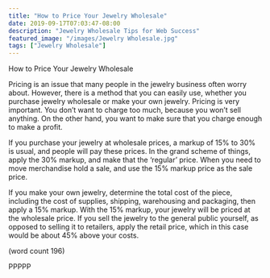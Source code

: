 ```yaml
---
title: "How to Price Your Jewelry Wholesale"
date: 2019-09-17T07:03:47-08:00
description: "Jewelry Wholesale Tips for Web Success"
featured_image: "/images/Jewelry Wholesale.jpg"
tags: ["Jewelry Wholesale"]
---
```


How to Price Your Jewelry Wholesale

Pricing is an issue that many people in the jewelry 
business often worry about. However, there is a 
method that you can easily use, whether you 
purchase jewelry wholesale or make your own
jewelry. Pricing is very important. You don’t want 
to charge too much, because you won’t sell 
anything. On the other hand, you want to make 
sure that you charge enough to make a profit.

If you purchase your jewelry at wholesale prices, a 
markup of 15% to 30% is usual, and people will pay 
these prices. In the grand scheme of things, apply 
the 30% markup, and make that the ‘regular’ price. 
When you need to move merchandise hold a sale, 
and use the 15% markup price as the sale price. 

If you make your own jewelry, determine the total 
cost of the piece, including the cost of supplies, 
shipping, warehousing and packaging, then apply a 
15% markup. With the 15% markup, your jewelry 
will be priced at the wholesale price. If you sell the 
jewelry to the general public yourself, as opposed 
to selling it to retailers, apply the retail price, which 
in this case would be about 45% above your costs. 

(word count 196)

PPPPP

